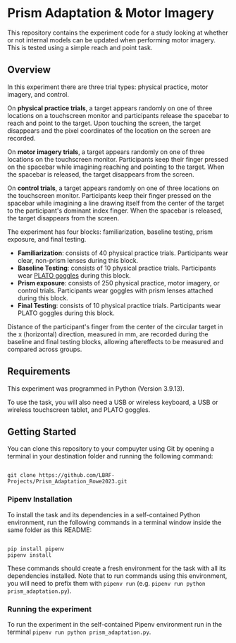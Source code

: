 # Prism Adaptation & Motor Imagery

This repository contains the experiment code for a study looking at whether or not internal models can be updated when performing motor imagery.
This is tested using a simple reach and point task.

## Overview

In this experiment there are three trial types: physical practice, motor imagery, and control. 

On **physical practice trials**, a target appears randomly on one of three locations on a touchscreen monitor and participants
release the spacebar to reach and point to the target. Upon touching the screen, the target disappears and the pixel coordinates
of the location on the screen are recorded.

On **motor imagery trials**, a target appears randomly on one of three locations on the touchscreen monitor.
Participants keep their finger pressed on the spacebar while imagining reaching and pointing to the target. 
When the spacebar is released, the target disappears from the screen.

On **control trials**, a target appears randomly on one of three locations on the touchscreen monitor.
Participants keep their finger pressed on the spacebar while imagining a line drawing itself from the center of the
target to the participant's dominant index finger. When the spacebar is released, the target disappears from the screen.

The experiment has four blocks: familiarization, baseline testing, prism exposure, and final testing. 
- **Familiarization**: consists of 40 physical practice trials. Participants wear clear, non-prism lenses during this block.
- **Baseline Testing**: consists of 10 physical practice trials. Participants wear [PLATO goggles](https://www.translucent.ca/products/plato-visual-occlusion-spectacles/) during this block. 
- **Prism exposure**: consists of 250 physical practice, motor imagery, or control trials. Participants wear goggles with prism lenses attached during this block.
- **Final Testing**: consists of 10 physical practice trials. Participants wear PLATO goggles during this block.

Distance of the participant's finger from the center of the circular target in the x (horizontal) direction, measured in mm, are recorded during the baseline
and final testing blocks, allowing aftereffects to be measured and compared across groups. 

## Requirements

This experiment was programmed in Python (Version 3.9.13).

To use the task, you will also need a USB or wireless keyboard, a USB or wireless touchscreen tablet, and PLATO goggles. 

## Getting Started

You can clone this repository to your compuyter using Git by opening a terminal in your destination folder and running the following command: 
```

git clone https://github.com/LBRF-Projects/Prism_Adaptation_Rowe2023.git

```

### Pipenv Installation
To install the task and its dependencies in a self-contained Python environment, run the following commands
in a terminal window inside the same folder as this README:

```

pip install pipenv
pipenv install

```

These commands should create a fresh environment for the task with all its dependencies installed.
Note that to run commands using this environment, you will need to prefix them with ```pipenv run```
(e.g. ```pipenv run python prism_adaptation.py```).


### Running the experiment
To run the experiment in the self-contained Pipenv environment run in the terminal ```pipenv run python prism_adaptation.py```.

